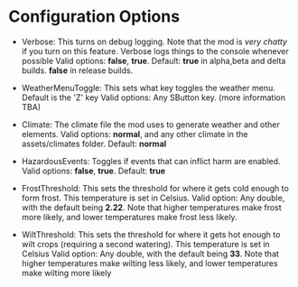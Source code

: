 ﻿# Configuration Options

- Verbose: This turns on debug logging. Note that the mod is *very chatty* if you turn on this feature. Verbose logs things to the console whenever possible
	Valid options: **false**, **true**. Default: **true** in alpha,beta and delta builds. **false** in release builds.

- WeatherMenuToggle: This sets what key toggles the weather menu. Default is the 'Z' key
	Valid options: Any SButton key. (more information TBA)

- Climate: The climate file the mod uses to generate weather and other elements.
	Valid options: **normal**, and any other climate in the assets/climates folder. Default: **normal**

- HazardousEvents: Toggles if events that can inflict harm are enabled.
	Valid options: **false**, **true**. Default: **true**

- FrostThreshold: This sets the threshold for where it gets cold enough to form frost. This temperature is set in Celsius.
	Valid option: Any double, with the default being **2.22**. Note that higher temperatures make frost more likely, and lower temperatures make frost less likely. 
		
- WiltThreshold: This sets the threshold for where it gets hot enough to wilt crops (requiring a second watering). This temperature is set in Celsius
   Valid option: Any double, with the default being **33**. Note that higher temperatures make wilting less likely, and lower temperatures make wilting more likely